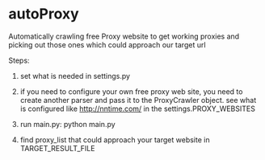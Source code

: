 # autoProxy
Automatically crawling free Proxy website to get working proxies and picking out those ones which could approach our target url

Steps:

1. set what is needed in settings.py

2. if you need to configure your own free proxy web site, you need to create another parser and pass it to the ProxyCrawler object. see what is configured like http://nntime.com/ in the settings.PROXY_WEBSITES


3. run main.py: python main.py

4. find proxy_list that could approach your target website in TARGET_RESULT_FILE
